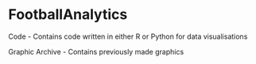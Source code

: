 # FootballAnalytics


Code - Contains code written in either R or Python for data visualisations


Graphic Archive - Contains previously made graphics
